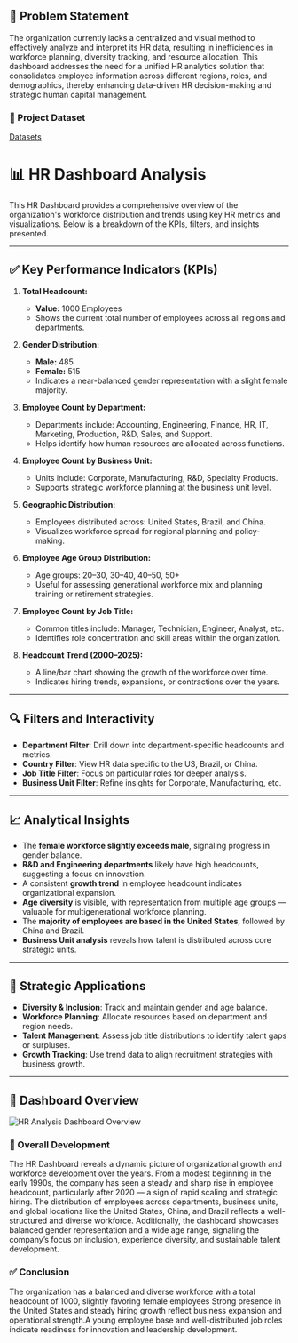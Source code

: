 ## 🧩 Problem Statement

The organization currently lacks a centralized and visual method to effectively analyze and interpret its HR data, resulting in inefficiencies in workforce planning, diversity tracking, and resource allocation. This dashboard addresses the need for a unified HR analytics solution that consolidates employee information across different regions, roles, and demographics, thereby enhancing data-driven HR decision-making and strategic human capital management.

### 🔢 Project Dataset

[Datasets](https://1drv.ms/x/c/6b0eebc2e650057c/EaFVhq7kU71GkenEiH8S1CMBQ70As8c0-tVyHUq3IvVBWA?e=jQ4v3H&nav=MTVfezBFMjYwRkQ0LUU4MTgtNDNERC04MkY4LTA4RTNBNDU4OTdDRH0)

# 📊 HR Dashboard Analysis

This HR Dashboard provides a comprehensive overview of the organization's workforce distribution and trends using key HR metrics and visualizations. Below is a breakdown of the KPIs, filters, and insights presented.

---

## ✅ Key Performance Indicators (KPIs)

1. **Total Headcount:** 
   - **Value:** 1000 Employees
   - Shows the current total number of employees across all regions and departments.

2. **Gender Distribution:**
   - **Male:** 485
   - **Female:** 515
   - Indicates a near-balanced gender representation with a slight female majority.

3. **Employee Count by Department:**
   - Departments include: Accounting, Engineering, Finance, HR, IT, Marketing, Production, R&D, Sales, and Support.
   - Helps identify how human resources are allocated across functions.

4. **Employee Count by Business Unit:**
   - Units include: Corporate, Manufacturing, R&D, Specialty Products.
   - Supports strategic workforce planning at the business unit level.

5. **Geographic Distribution:**
   - Employees distributed across: United States, Brazil, and China.
   - Visualizes workforce spread for regional planning and policy-making.

6. **Employee Age Group Distribution:**
   - Age groups: 20–30, 30–40, 40–50, 50+
   - Useful for assessing generational workforce mix and planning training or retirement strategies.

7. **Employee Count by Job Title:**
   - Common titles include: Manager, Technician, Engineer, Analyst, etc.
   - Identifies role concentration and skill areas within the organization.

8. **Headcount Trend (2000–2025):**
   - A line/bar chart showing the growth of the workforce over time.
   - Indicates hiring trends, expansions, or contractions over the years.

---

## 🔍 Filters and Interactivity

- **Department Filter**: Drill down into department-specific headcounts and metrics.
- **Country Filter**: View HR data specific to the US, Brazil, or China.
- **Job Title Filter**: Focus on particular roles for deeper analysis.
- **Business Unit Filter**: Refine insights for Corporate, Manufacturing, etc.

---

## 📈 Analytical Insights

- The **female workforce slightly exceeds male**, signaling progress in gender balance.
- **R&D and Engineering departments** likely have high headcounts, suggesting a focus on innovation.
- A consistent **growth trend** in employee headcount indicates organizational expansion.
- **Age diversity** is visible, with representation from multiple age groups — valuable for multigenerational workforce planning.
- The **majority of employees are based in the United States**, followed by China and Brazil.
- **Business Unit analysis** reveals how talent is distributed across core strategic units.

---

## 🧠 Strategic Applications

- **Diversity & Inclusion**: Track and maintain gender and age balance.
- **Workforce Planning**: Allocate resources based on department and region needs.
- **Talent Management**: Assess job title distributions to identify talent gaps or surpluses.
- **Growth Tracking**: Use trend data to align recruitment strategies with business growth.

---

## 📌 Dashboard Overview
![HR Analysis Dashboard Overview ](https://github.com/user-attachments/assets/45db8d5b-af11-45a6-a8d8-8a5f9a434b6a)  


### 🚀 Overall Development

The HR Dashboard reveals a dynamic picture of organizational growth and workforce development over the years. From a modest beginning in the early 1990s, the company has seen a steady and sharp rise in employee headcount, particularly after 2020 — a sign of rapid scaling and strategic hiring. The distribution of employees across departments, business units, and global locations like the United States, China, and Brazil reflects a well-structured and diverse workforce. Additionally, the dashboard showcases balanced gender representation and a wide age range, signaling the company’s focus on inclusion, experience diversity, and sustainable talent development.



### ✅ Conclusion

The organization has a balanced and diverse workforce with a total headcount of 1000, slightly favoring female employees Strong presence in the United States and steady hiring growth reflect business expansion and operational strength.A young employee base and well-distributed job roles indicate readiness for innovation and leadership development.


  




